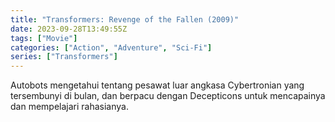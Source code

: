 ```yaml
---
title: "Transformers: Revenge of the Fallen (2009)"
date: 2023-09-28T13:49:55Z
tags: ["Movie"]
categories: ["Action", "Adventure", "Sci-Fi"]
series: ["Transformers"]
---
```


Autobots mengetahui tentang pesawat luar angkasa Cybertronian yang tersembunyi di bulan, dan berpacu dengan Decepticons untuk mencapainya dan mempelajari rahasianya.

  <mux-player stream-type="on-demand"
  src="https://kp3d-my.sharepoint.com/personal/ryoo_kp3d_onmicrosoft_com/_layouts/15/download.aspx?share=EWWY6LVlV-RLlh0Ptt50FVgBLP9SQV8AKOKu14e9UVAh3g" metadata-video-title="Transformers: Revenge of the Fallen (2009)" prefer-playback="mse" controls>
  </mux-player>
  
  
  <script src="https://cdn.jsdelivr.net/npm/@mux/mux-player"></script>
  
   <script id="8RVIk6MNh0100zyxOEN2mFw01AeT01sLZx00Z7ZDGMGVwXgM" type="application/ld+json">
 {
  "@context": "https://schema.org/",
  "@type": "VideoObject",
  "name": "Transformers: Revenge of the Fallen (2009)",
  "contentUrl": "https://stream.mux.com/8RVIk6MNh0100zyxOEN2mFw01AeT01sLZx00Z7ZDGMGVwXgM.m3u8",
  "thumbnailUrl": "https://www.themoviedb.org/t/p/original/gjv8ck2lq11BJAnNW8zVcfo3dNS.jpg?width=314&fit_mode=preserve&time=25",
  "uploadDate": "2023-09-28T13:49:55Z",
}

</script>